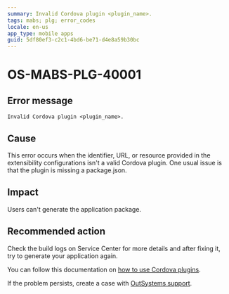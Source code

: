 ```yaml
---
summary: Invalid Cordova plugin <plugin_name>.
tags: mabs; plg; error_codes
locale: en-us
app_type: mobile apps
guid: 5df80ef3-c2c1-4bd6-be71-d4e8a59b30bc
---
```


# OS-MABS-PLG-40001

## Error message

`Invalid Cordova plugin <plugin_name>.`

## Cause

This error occurs when the identifier, URL, or resource provided in the
extensibility configurations isn't a valid Cordova plugin. One usual issue is
that the plugin is missing a package.json.

## Impact

Users can't generate the application package.

## Recommended action

Check the build logs on Service Center for more details and after fixing it,
try to generate your application again.

You can follow this documentation on [how to use Cordova
plugins](https://success.outsystems.com/Documentation/11/Extensibility_and_Integration/Mobile_Plugins/Using_Cordova_Plugins).

If the problem persists, create a case with [OutSystems
support](https://success.outsystems.com/Support).
